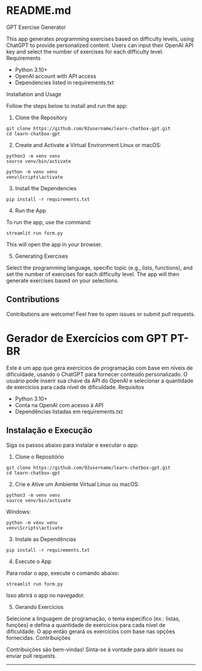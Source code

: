 # README.md 
GPT Exercise Generator

This app generates programming exercises based on difficulty levels, using ChatGPT to provide personalized content. Users can input their OpenAI API key and select the number of exercises for each difficulty level.
Requirements

- Python 3.10+
- OpenAI account with API access
- Dependencies listed in requirements.txt

Installation and Usage

Follow the steps below to install and run the app:
1. Clone the Repository

```
git clone https://github.com/92username/learn-chatbox-gpt.git
cd learn-chatbox-gpt
```
2. Create and Activate a Virtual Environment
Linux or macOS:
```
python3 -m venv venv
source venv/bin/activate
```

```
python -m venv venv
venv\Scripts\activate
```
3. Install the Dependencies
```
pip install -r requirements.txt
```
4. Run the App

To run the app, use the command:

```
streamlit run form.py
```
This will open the app in your browser.

5. Generating Exercises

Select the programming language, specific topic (e.g., lists, functions), and set the number of exercises for each difficulty level. The app will then generate exercises based on your selections.


## Contributions

Contributions are welcome! Feel free to open issues or submit pull requests.

# Gerador de Exercícios com GPT PT- BR

Este é um app que gera exercícios de programação com base em níveis de dificuldade, usando o ChatGPT para fornecer conteúdo personalizado. O usuário pode inserir sua chave da API do OpenAI e selecionar a quantidade de exercícios para cada nível de dificuldade.
Requisitos

- Python 3.10+
- Conta na OpenAI com acesso à API
- Dependências listadas em requirements.txt

## Instalação e Execução

Siga os passos abaixo para instalar e executar o app:
1. Clone o Repositório

```
git clone https://github.com/92username/learn-chatbox-gpt.git
cd learn-chatbox-gpt
```
2. Crie e Ative um Ambiente Virtual
Linux ou macOS:

```
python3 -m venv venv
source venv/bin/activate
```

Windows:

```
python -m venv venv
venv\Scripts\activate
```

3. Instale as Dependências

```
pip install -r requirements.txt
```

4. Execute o App

Para rodar o app, execute o comando abaixo:

```
streamlit run form.py
```

Isso abrirá o app no navegador.

5. Gerando Exercícios

Selecione a linguagem de programação, o tema específico (ex.: listas, funções) e defina a quantidade de exercícios para cada nível de dificuldade. O app então gerará os exercícios com base nas opções fornecidas.
Contribuições

Contribuições são bem-vindas! Sinta-se à vontade para abrir issues ou enviar pull requests.

----

